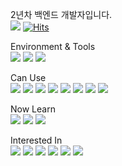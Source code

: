 <!--
**Sadowbass/sadowbass** is a ✨ _special_ ✨ repository because its `README.md` (this file) appears on your GitHub profile.

Here are some ideas to get you started:

- 🔭 I’m currently working on ...
- 🌱 I’m currently learning ...
- 👯 I’m looking to collaborate on ...
- 🤔 I’m looking for help with ...
- 💬 Ask me about ...
- 📫 How to reach me: ...
- 😄 Pronouns: ...
- ⚡ Fun fact: ...
-->



2년차 백엔드 개발자입니다. <br>
[<img src="https://img.shields.io/badge/shinwa46@gmail.com-EA4335?style=flat-square&logo=Gmail&logoColor=white">](mailto:shinwa46@gmail.com)
[![Hits](https://hits.seeyoufarm.com/api/count/incr/badge.svg?url=https%3A%2F%2Fgithub.com%2Fsadowbass&count_bg=%2379C83D&title_bg=%23555555&icon=&icon_color=%23E7E7E7&title=hits&edge_flat=true)](https://hits.seeyoufarm.com)

Environment & Tools  
<img src="https://img.shields.io/badge/IDEA-ffffff?style=flat-square&logo=IntelliJ%20IDEA&logoColor=black">
<img src="https://img.shields.io/badge/Mac_OS-white?style=flat-square&logo=macOS&logoColor=000000">
<img src="https://img.shields.io/badge/Windows-0078D4?style=flat-square&logo=Windows%2011&logoColor=ffffff">

Can Use  
<img src="https://img.shields.io/badge/Java-6DB33F?style=flat-square&logo=Java&logoColor=white">
<img src="https://img.shields.io/badge/Spring-6DB33F?style=flat-square&logo=Spring&logoColor=white">
<img src="https://img.shields.io/badge/Spring Boot-6DB33F?style=flat-square&logo=Spring%20Boot&logoColor=white">
<img src="https://img.shields.io/badge/JPA-6DB33F?style=flat-square">
<img src="https://img.shields.io/badge/Query--DSL-6DB33F?style=flat-square">
<img src="https://img.shields.io/badge/MySQL-4479A1?style=flat-square&logo=MySQL&logoColor=white">
<img src="https://img.shields.io/badge/MariaDB-003545?style=flat-square&logo=MariaDB&logoColor=white">
<img src="https://img.shields.io/badge/Thymeleaf-005F0F?style=flat-square&logo=Thymeleaf&logoColor=ffffff">

Now Learn  
<img src="https://img.shields.io/badge/Docker-2496ED?style=flat-square&logo=Docker&logoColor=white">
<img src="https://img.shields.io/badge/K8S-326CE5?style=flat-square&logo=Kubernetes&logoColor=white">
<img src="https://img.shields.io/badge/Algorithms-000000?style=flat-square&logo=The%20Algorithms&logoColor=white">

Interested In  
<img src="https://img.shields.io/badge/Kotlin-7F52FF?style=flat-square&logo=Kotlin&logoColor=white">
<img src="https://img.shields.io/badge/AWS-232F3E?style=flat-square&logo=Amazon AWS&logoColor=white">
<img src="https://img.shields.io/badge/Azure-326CE5?style=flat-square&logo=Microsoft Azure&logoColor=white">
<img src="https://img.shields.io/badge/CI_CD-D24939?style=flat-square&logo=Jenkins&logoColor=black">
<img src="https://img.shields.io/badge/KAFKA-231F20?style=flat-square&logo=Apache Kafka&logoColor=white">
<img src="https://img.shields.io/badge/Redis-DC382D?style=flat-square&logo=Redis&logoColor=white">



